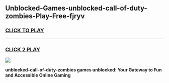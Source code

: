 
## Unblocked-Games-unblocked-call-of-duty-zombies-Play-Free-fjryv
<h3>
<a href="https://premium76.site?title=unblocked-call-of-duty-zombies&ref=20M">CLICK TO PLAY</a></h3>
<hr>

<h3>
<a href="https://premium76.site?title=unblocked-call-of-duty-zombies&ref=20M">CLICK 2 PLAY</a>
  
</h3>

<a href="https://premium76.site?title=unblocked-call-of-duty-zombies&ref=19M"><img src="https://clearcache.store/games.png"></a>


**unblocked-call-of-duty-zombies games unblocked: Your Gateway to Fun and Accessible Online Gaming**
